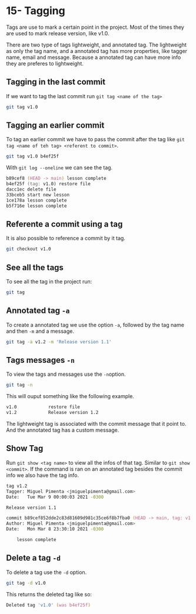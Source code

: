 # 15- Tagging

Tags are use to mark a certain point in the project. Most of the times they are used to mark release version, like v1.0.

There are two type of tags lightweight, and annotated tag. The lightweight as only the tag name, and a annotated tag has more properties, like tagger name, email and message. Because a annotated tag can have more info they are preferes to lightweight.

## Tagging in the last commit

If we want to tag the last commit run `git tag <name of the tag>`

```zsh
git tag v1.0
```

## Tagging an earlier commit

To tag an earlier commit we have to pass the commit after the tag like `git tag <name of teh tag> <referent to commit>`.

```zsh
git tag v1.0 b4ef25f
```

With `git log --oneline` we can see the tag.

```zsh
b89cef8 (HEAD -> main) lesson complete
b4ef25f (tag: v1.0) restore file
dacc1ec delete file
33bceb5 start new lesson
1ce178a lesson complete
b5f716e lesson complete
```

## Referente a commit using a tag

It is also possible to reference a commit by it tag.

```zsh
git checkout v1.0
```

## See all the tags

To see all the tag in the project run:

```zsh
git tag
```

## Annotated tag `-a`

To create a annotated tag we use the option `-a`, followed by the tag name and then `-m` and a message.

```zsh
git tag -a v1.2 -m 'Release version 1.1'
```

## Tags messages `-n`

To view the tags and messages use the `-n`option.

```zsh
git tag -n
```

This will ouput something like the following example.

```zsh
v1.0            restore file
v1.2            Release version 1.2
```

The lightweight tag is associated with the commit message that it point to. And the annotated tag has a custom message.

## Show Tag

Run `git show <tag name>` to view all the infos of that tag. Similar to `git show <commit>`. If the command is ran on an annotated tag besides the commit info we also have the tag info.

```zsh
tag v1.2
Tagger: Miguel Pimenta <jmiguelpimenta@gmail.com>
Date:   Tue Mar 9 00:00:03 2021 -0300

Release version 1.1

commit b89cef852dde2c83d81609d981c35ce6f8b7fba0 (HEAD -> main, tag: v1.2)
Author: Miguel Pimenta <jmiguelpimenta@gmail.com>
Date:   Mon Mar 8 23:30:10 2021 -0300

    lesson complete
```

## Delete a tag `-d`

To delete a tag use the `-d` option.

```zsh
git tag -d v1.0
```

This returns the deleted tag like so:

```zsh
Deleted tag 'v1.0' (was b4ef25f)
```